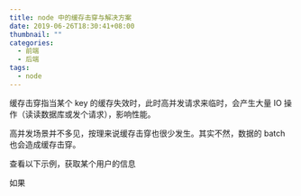 ```yaml
---
title: node 中的缓存击穿与解决方案
date: 2019-06-26T18:30:41+08:00
thumbnail: ""
categories:
  - 前端
  - 后端
tags:
  - node
---
```


缓存击穿指当某个 key 的缓存失效时，此时高并发请求来临时，会产生大量 IO 操作（读读数据库或发个请求），影响性能。

高并发场景并不多见，按理来说缓存击穿也很少发生。其实不然，数据的 batch 也会造成缓存击穿。

查看以下示例，获取某个用户的信息

如果

